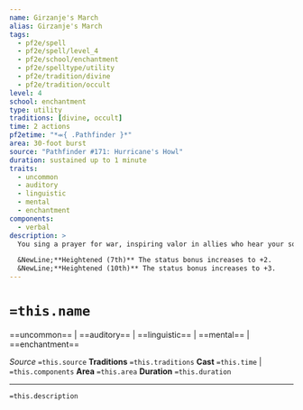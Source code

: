 ```yaml
---
name: Girzanje's March
alias: Girzanje's March
tags:
  - pf2e/spell
  - pf2e/spell/level_4
  - pf2e/school/enchantment
  - pf2e/spelltype/utility
  - pf2e/tradition/divine
  - pf2e/tradition/occult
level: 4
school: enchantment
type: utility
traditions: [divine, occult]
time: 2 actions
pf2etime: "*⬺{ .Pathfinder }*"
area: 30-foot burst
source: "Pathfinder #171: Hurricane's Howl"
duration: sustained up to 1 minute
traits:
  - uncommon
  - auditory
  - linguistic
  - mental
  - enchantment
components:
  - verbal
description: >
  You sing a prayer for war, inspiring valor in allies who hear your song. Allied creatures who can hear and understand you gain a +1 status bonus to attack rolls, Fortitude saves, and Will saves against mental effects.

  &NewLine;**Heightened (7th)** The status bonus increases to +2.
  &NewLine;**Heightened (10th)** The status bonus increases to +3.
---
```

# `=this.name`
==uncommon== | ==auditory== | ==linguistic== | ==mental== | ==enchantment==

*Source* `=this.source`
**Traditions** `=this.traditions`
**Cast** `=this.time` | `=this.components`
**Area** `=this.area`
**Duration** `=this.duration`

***
`=this.description`